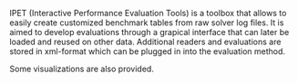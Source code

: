 IPET (Interactive Performance Evaluation Tools) is a toolbox that
allows to easily create customized benchmark tables from
raw solver log files. It is aimed to develop evaluations through a
grapical interface that can later be loaded and reused on other
data. Additional readers and evaluations are stored in
xml-format which can be plugged in into the evaluation method.

Some visualizations are also provided.